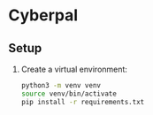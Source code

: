 # Cyberpal

## Setup
1. Create a virtual environment:
    ```bash
    python3 -m venv venv
    source venv/bin/activate
    pip install -r requirements.txt
    ```
